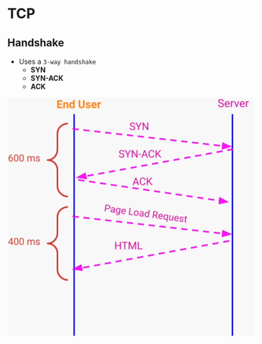 # TCP

## Handshake

- Uses a `3-way handshake`
  - **SYN**
  - **SYN-ACK**
  - **ACK**

![Handshake](images/tcp-handshake.png)
